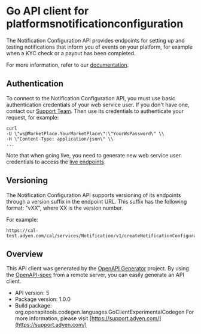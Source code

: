 # Go API client for platformsnotificationconfiguration

The Notification Configuration API provides endpoints for setting up and testing notifications that inform you of events on your platform, for example when a KYC check or a payout has been completed.

For more information, refer to our [documentation](https://docs.adyen.com/marketpay/marketpay-notifications).
## Authentication
To connect to the Notification Configuration API, you must use basic authentication credentials of your web service user. If you don't have one, contact our [Support Team](https://support.adyen.com/hc/en-us/requests/new). Then use its credentials to authenticate your request, for example:

```
curl
-U \"ws@MarketPlace.YourMarketPlace\":\"YourWsPassword\" \\
-H \"Content-Type: application/json\" \\
...
```
Note that when going live, you need to generate new web service user credentials to access the [live endpoints](https://docs.adyen.com/development-resources/live-endpoints).

## Versioning
The Notification Configuration API supports versioning of its endpoints through a version suffix in the endpoint URL. This suffix has the following format: \"vXX\", where XX is the version number.

For example:
```
https://cal-test.adyen.com/cal/services/Notification/v1/createNotificationConfiguration
```

## Overview
This API client was generated by the [OpenAPI Generator](https://openapi-generator.tech) project.  By using the [OpenAPI-spec](https://www.openapis.org/) from a remote server, you can easily generate an API client.

- API version: 5
- Package version: 1.0.0
- Build package: org.openapitools.codegen.languages.GoClientExperimentalCodegen
For more information, please visit [https://support.adyen.com/](https://support.adyen.com/)

